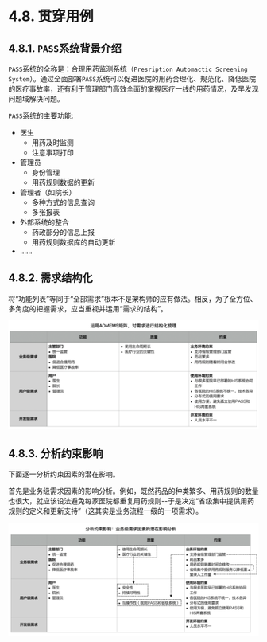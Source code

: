 # 4.8. 贯穿用例

## 4.8.1. `PASS`系统背景介绍

`PASS`系统的全称是：合理用药监测系统（`Presription Automactic Screening System`）。通过全面部署`PASS`系统可以促进医院的用药合理化、规范化、降低医院的医疗事故率，还有利于管理部门高效全面的掌握医疗一线的用药情况，及早发现问题域解决问题。

`PASS`系统的主要功能:

- 医生
  - 用药及时监测
  - 注意事项打印
- 管理员
  - 身份管理
  - 用药规则数据的更新
- 管理者（如院长）
  - 多种方式的信息查询
  - 多张报表
- 外部系统的整合
  - 药政部分的信息上报
  - 用药规则数据库的自动更新
- ......

## 4.8.2. 需求结构化

将“功能列表”等同于“全部需求”根本不是架构师的应有做法。相反，为了全方位、多角度的把握需求，应当重视并运用“需求的结构”。

![运用ADMEMS矩阵，对需求进行结构化梳理](images/运用ADMEMS矩阵，对需求进行结构化梳理.png)

## 4.8.3. 分析约束影响

下面逐一分析约束因素的潜在影响。

首先是业务级需求因素的影响分析。例如，既然药品的种类繁多、用药规则的数量也很大，就应该设法避免每家医院都重复用药规则--于是决定“省级集中提供用药规则的定义和更新支持”（这其实是业务流程一级的一项需求）。

![分析约束影响：业务级需求因素的潜在影响分析](images/分析约束影响：业务级需求因素的潜在影响分析.png)
